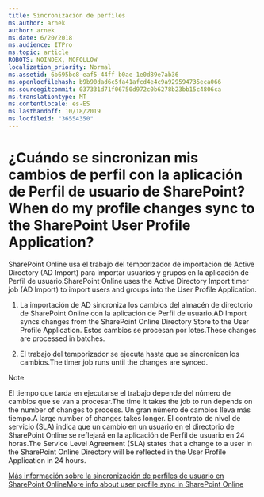 ```yaml
---
title: Sincronización de perfiles
ms.author: arnek
author: arnek
ms.date: 6/20/2018
ms.audience: ITPro
ms.topic: article
ROBOTS: NOINDEX, NOFOLLOW
localization_priority: Normal
ms.assetid: 6b695be8-eaf5-44ff-b0ae-1e0d89e7ab36
ms.openlocfilehash: b9b90dad6c5fa41afcd4e4c9a929594735eca066
ms.sourcegitcommit: 037331d71f06750d972c0b6278b23bb15c4806ca
ms.translationtype: MT
ms.contentlocale: es-ES
ms.lasthandoff: 10/18/2019
ms.locfileid: "36554350"
---
```

# <a name="when-do-my-profile-changes-sync-to-the-sharepoint-user-profile-application"></a><span data-ttu-id="62849-102">¿Cuándo se sincronizan mis cambios de perfil con la aplicación de Perfil de usuario de SharePoint?</span><span class="sxs-lookup"><span data-stu-id="62849-102">When do my profile changes sync to the SharePoint User Profile Application?</span></span>

<span data-ttu-id="62849-103">SharePoint Online usa el trabajo del temporizador de importación de Active Directory (AD Import) para importar usuarios y grupos en la aplicación de Perfil de usuario.</span><span class="sxs-lookup"><span data-stu-id="62849-103">SharePoint Online uses the Active Directory Import timer job (AD Import) to import users and groups into the User Profile Application.</span></span> 
  
1. <span data-ttu-id="62849-104">La importación de AD sincroniza los cambios del almacén de directorio de SharePoint Online con la aplicación de Perfil de usuario.</span><span class="sxs-lookup"><span data-stu-id="62849-104">AD Import syncs changes from the SharePoint Online Directory Store to the User Profile Application.</span></span> <span data-ttu-id="62849-105">Estos cambios se procesan por lotes.</span><span class="sxs-lookup"><span data-stu-id="62849-105">These changes are processed in batches.</span></span>
    
2. <span data-ttu-id="62849-106">El trabajo del temporizador se ejecuta hasta que se sincronicen los cambios.</span><span class="sxs-lookup"><span data-stu-id="62849-106">The timer job runs until the changes are synced.</span></span>
    
> [!NOTE]
> <span data-ttu-id="62849-107">El tiempo que tarda en ejecutarse el trabajo depende del número de cambios que se van a procesar.</span><span class="sxs-lookup"><span data-stu-id="62849-107">The time it takes the job to run depends on the number of changes to process.</span></span> <span data-ttu-id="62849-108">Un gran número de cambios lleva más tiempo.</span><span class="sxs-lookup"><span data-stu-id="62849-108">A large number of changes takes longer.</span></span> <span data-ttu-id="62849-109">El contrato de nivel de servicio (SLA) indica que un cambio en un usuario en el directorio de SharePoint Online se reflejará en la aplicación de Perfil de usuario en 24 horas.</span><span class="sxs-lookup"><span data-stu-id="62849-109">The Service Level Agreement (SLA) states that a change to a user in the SharePoint Online Directory will be reflected in the User Profile Application in 24 hours.</span></span> 
  
[<span data-ttu-id="62849-110">Más información sobre la sincronización de perfiles de usuario en SharePoint Online</span><span class="sxs-lookup"><span data-stu-id="62849-110">More info about user profile sync in SharePoint Online</span></span>](https://go.microsoft.com/fwlink/?linkid=875671)
  

